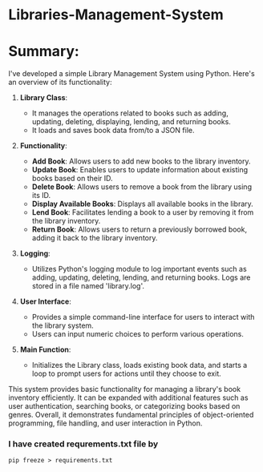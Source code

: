 # Libraries-Management-System

# Summary:
I've developed a simple Library Management System using Python. Here's an overview of its functionality:

1. **Library Class**: 
    - It manages the operations related to books such as adding, updating, deleting, displaying, lending, and returning books.
    - It loads and saves book data from/to a JSON file.

2. **Functionality**:
    - **Add Book**: Allows users to add new books to the library inventory.
    - **Update Book**: Enables users to update information about existing books based on their ID.
    - **Delete Book**: Allows users to remove a book from the library using its ID.
    - **Display Available Books**: Displays all available books in the library.
    - **Lend Book**: Facilitates lending a book to a user by removing it from the library inventory.
    - **Return Book**: Allows users to return a previously borrowed book, adding it back to the library inventory.

3. **Logging**:
    - Utilizes Python's logging module to log important events such as adding, updating, deleting, lending, and returning books. Logs are stored in a file named 'library.log'.

4. **User Interface**:
    - Provides a simple command-line interface for users to interact with the library system.
    - Users can input numeric choices to perform various operations.

5. **Main Function**:
    - Initializes the Library class, loads existing book data, and starts a loop to prompt users for actions until they choose to exit.

This system provides basic functionality for managing a library's book inventory efficiently. It can be expanded with additional features such as user authentication, searching books, or categorizing books based on genres. Overall, it demonstrates fundamental principles of object-oriented programming, file handling, and user interaction in Python.


### I have created requrements.txt file by
    pip freeze > requirements.txt

